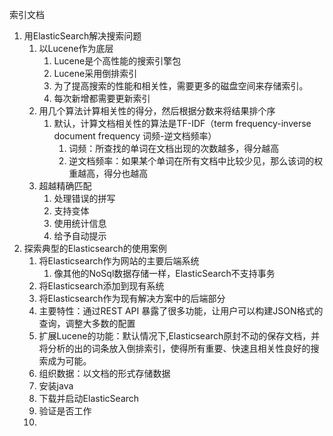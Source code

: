 索引文档

1. 用ElasticSearch解决搜索问题
   1. 以Lucene作为底层
      1. Lucene是个高性能的搜索引擎包
      2. Lucene采用倒排索引
      3. 为了提高搜索的性能和相关性，需要更多的磁盘空间来存储索引。
      4. 每次新增都需要更新索引
   2. 用几个算法计算相关性的得分，然后根据分数来将结果排个序
      1. 默认，计算文档相关性的算法是TF-IDF（term frequency-inverse document frequency 词频-逆文档频率）
         1. 词频：所查找的单词在文档出现的次数越多，得分越高
         2. 逆文档频率：如果某个单词在所有文档中比较少见，那么该词的权重越高，得分也越高
   3. 超越精确匹配
      1. 处理错误的拼写
      2. 支持变体
      3. 使用统计信息
      4. 给予自动提示
2. 探索典型的Elasticsearch的使用案例
   1. 将Elasticsearch作为网站的主要后端系统
      1. 像其他的NoSql数据存储一样，ElasticSearch不支持事务
   2. 将Elasticsearch添加到现有系统
   3. 将Elasticsearch作为现有解决方案中的后端部分
   4. 主要特性：通过REST API 暴露了很多功能，让用户可以构建JSON格式的查询，调整大多数的配置
   5. 扩展Lucene的功能：默认情况下,Elasticsearch原封不动的保存文档，并将分析的出的词条放入倒排索引，使得所有重要、快速且相关性良好的搜索成为可能。
   6. 组织数据：以文档的形式存储数据
   7. 安装java
   8. 下载并启动ElasticSearch
   9. 验证是否工作
   10. 